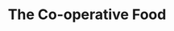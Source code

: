 ---
title: "The Co-operative Food"
url: /east-peckham-tonbridge/the-co-operative-food/
shop: convenience
---